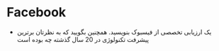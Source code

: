 # Facebook

* یک ارزیابی تخصصی از فیسبوک بنویسید. همچنین بگویید که به نظرتان برترین پیشرفت تکنولوژی در 20 سال گذشته چه بوده است